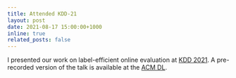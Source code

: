 ```yaml
---
title: Attended KDD-21
layout: post
date: 2021-08-17 15:00:00+1000
inline: true
related_posts: false
---
```


I presented our work on label-efficient online evaluation at [KDD 2021](https://kdd.org/kdd2021/). 
A pre-recorded version of the talk is available at the [ACM DL](https://dl.acm.org/doi/10.1145/3447548.3467435#video_stream_uuid%3Aeff6337b-7642-4147-a135-8d0dac98bbce).